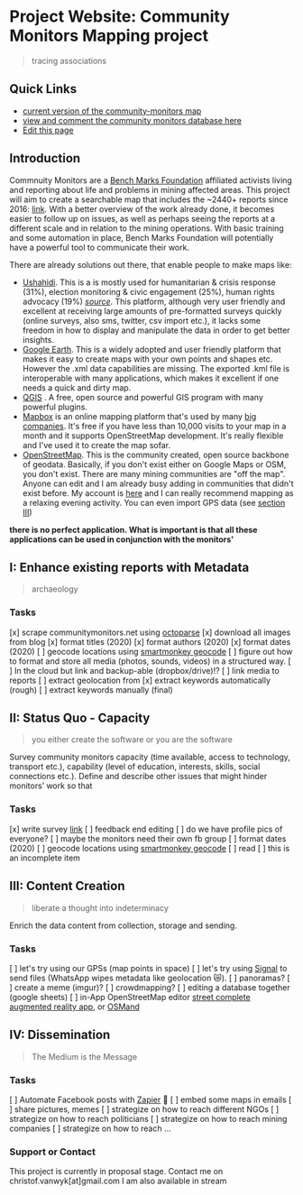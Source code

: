 # Project Website: Community Monitors Mapping project

> tracing associations

## Quick Links
* [current version of the community-monitors map](Map_Index.html "Index Map")
* [view and comment the community monitors database here](https://docs.google.com/spreadsheets/d/1KQE_r0g6fgniXlygYdSrsEwZin0JXl1YzNrDSsG8pS8/edit?usp=sharing)
* [Edit this page](https://github.com/christofvanwyk/commnuity-monitors/edit/gh-pages/index.md "Markdown Editor")

## Introduction

Commnuity Monitors are a [Bench Marks Foundation](https://www.bench-marks.org.za/) affiliated activists living and reporting about life and problems in mining affected areas. This project will aim to create a searchable map that includes the ~2440+ reports since 2016: [link](communitymonitors.net/). With a better overview of the work already done, it becomes easier to follow up on issues, as well as perhaps seeing the reports at a different scale and in relation to the mining operations. With basic training and some automation in place, Bench Marks Foundation will potentially have a powerful tool to communicate their work. 

There are already solutions out there, that enable people to make maps like:
* [Ushahidi](https://www.ushahidi.com/). This is a is mostly used for humanitarian & crisis response (31%), election monitoring & civic engagement (25%), human rights advocacy (19%) [*source*](https://www.ushahidi.com/uploads/case-studies/ImpactReport_2018.pdf "Report"). This platform, although very user friendly and excellent at receiving large amounts of pre-formatted surveys quickly (online surveys, also sms, twitter, csv import etc.), it lacks some freedom in how to display and manipulate the data in order to get better insights.
* [Google Earth](https://earth.google.com/web/). This is a widely adopted and user friendly platform that makes it easy to create maps with your own points and shapes etc. However the .xml data capabilities are missing. The exported .kml file is interoperable with many applications, which makes it excellent if one needs a quick and dirty map.
* [QGIS](https://www.qgis.org/en/site/) . A free, open source and powerful GIS program with many powerful plugins. 
* [Mapbox](https://www.mapbox.com/) is an online mapping platform that's used by many [big companies](https://www.mapbox.com/showcase). It's free if you have less than 10,000 visits to your map in a month and it supports OpenStreetMap development. It's really flexible and I've used it to create the map sofar.
* [OpenStreetMap](https://www.openstreetmap.org). This is the community created, open source backbone of geodata. Basically, if you don't exist either on Google Maps or OSM, you don't exist. There are many mining communities are "off the map". Anyone can edit and I am already busy adding in communities that didn't exist before. My account is [here](https://www.openstreetmap.org/user/sweetmap) and I can really recommend mapping as a relaxing evening activity. You can even import GPS data (see [section III](https://github.com/christofvanwyk/commnuity-monitors/blob/gh-pages/index.md#iii-content-creation))

**there is no perfect application. What is important is that all these applications can be used in conjunction with the monitors'**

## I: Enhance existing reports with Metadata

> archaeology

### Tasks

[x] scrape communitymonitors.net using [octoparse](https://www.octoparse.com/)
[x] download all images from blog
[x] format titles (2020)
[x] format authors (2020)
[x] format dates (2020)
[ ] geocode locations using [smartmonkey geocode](https://workspace.google.com/marketplace/app/geocoding_by_smartmonkey/1033231575312)
[ ] figure out how to format and store all media (photos, sounds, videos) in a structured way. 
[ ] In the cloud but link and backup-able (dropbox/drive)!?
[ ] link media to reports
[ ] extract geolocation from 
[x] extract keywords automatically (rough)
[ ] extract keywords manually (final)

## II: Status Quo - Capacity

>you either create the software or you are the software

Survey community monitors capacity (time available, access to technology, transport etc.), capability (level of education, interests, skills, social connections etc.). Define and describe other issues that might hinder monitors’ work so that 

### Tasks

[x] write survey [link](https://forms.gle/wAKFhBpPyGKcN5Aq6)
[ ] feedback end editing
[ ] do we have profile pics of everyone?
[ ] maybe the monitors need their own fb group
[ ] format dates (2020)
[ ] geocode locations using [smartmonkey geocode](https://workspace.google.com/marketplace/app/geocoding_by_smartmonkey/1033231575312)
[ ] read 
[ ] this is an incomplete item

## III: Content Creation

>liberate a thought into indeterminacy

Enrich the data content from collection, storage and sending. 

### Tasks

[ ] let's try using our GPSs (map points in space)
[ ] let's try using [Signal](https://signal.org/en/) to send files (WhatsApp wipes metadata like geolocation 😿).
[ ] panoramas?
[ ] create a meme (imgur)?
[ ] crowdmapping?
[ ] editing a database together (google sheets)
[ ] in-App OpenStreetMap editor [street complete augmented reality app](https://play.google.com/store/apps/details?id=de.westnordost.streetcomplete&hl=en&gl=US), or [OSMand](https://osmand.net/)

## IV: Dissemination

>The Medium is the Message

### Tasks

[ ] Automate Facebook posts with [Zapier](https://zapier.com/) 🤖
[ ] embed some maps in emails
[ ] share pictures, memes
[ ] strategize on how to reach different NGOs
[ ] strategize on how to reach politicians
[ ] strategize on how to reach mining companies
[ ] strategize on how to reach ...

### Support or Contact

This project is currently in proposal stage.
Contact me on christof.vanwyk[at]gmail.com
I am also available in stream 
